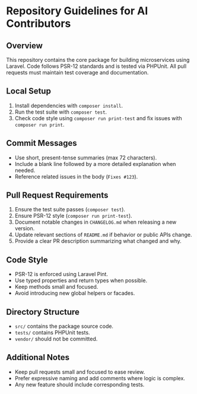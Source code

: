 # Repository Guidelines for AI Contributors

## Overview

This repository contains the core package for building microservices using Laravel. Code follows PSR-12 standards and is tested via PHPUnit. All pull requests must maintain test coverage and documentation.

## Local Setup

1. Install dependencies with `composer install`.
2. Run the test suite with `composer test`.
3. Check code style using `composer run print-test` and fix issues with `composer run print`.

## Commit Messages

- Use short, present-tense summaries (max 72 characters).
- Include a blank line followed by a more detailed explanation when needed.
- Reference related issues in the body (`Fixes #123`).

## Pull Request Requirements

1. Ensure the test suite passes (`composer test`).
2. Ensure PSR-12 style (`composer run print-test`).
3. Document notable changes in `CHANGELOG.md` when releasing a new version.
4. Update relevant sections of `README.md` if behavior or public APIs change.
5. Provide a clear PR description summarizing what changed and why.

## Code Style

- PSR-12 is enforced using Laravel Pint.
- Use typed properties and return types when possible.
- Keep methods small and focused.
- Avoid introducing new global helpers or facades.

## Directory Structure

- `src/` contains the package source code.
- `tests/` contains PHPUnit tests.
- `vendor/` should not be committed.

## Additional Notes

- Keep pull requests small and focused to ease review.
- Prefer expressive naming and add comments where logic is complex.
- Any new feature should include corresponding tests.